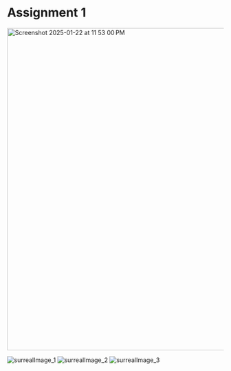 # Assignment 1

<img width="749" alt="Screenshot 2025-01-22 at 11 53 00 PM" src="https://github.com/user-attachments/assets/6bfe8bcf-ecfe-46ac-b3a3-5966bdd412ea" />


![surrealImage_1](https://github.com/user-attachments/assets/e2a2cd11-d401-4b3f-bb71-8a440e3a591a)
![surrealImage_2](https://github.com/user-attachments/assets/e209e878-4351-4e20-bbd3-30ca03d8dbc4)
![surrealImage_3](https://github.com/user-attachments/assets/d2c17765-488c-42fa-8eb3-8c121bb5b952)
